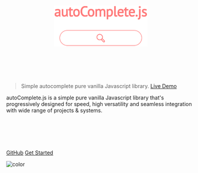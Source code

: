 <p align="center">
	<a href="https://tarekraafat.github.io/autoComplete.js/demo/">
<img src="./img/autoComplete.js.svg" alt= "autoComplete.js Logo" style="padding-bottom: 80px; width: 250px;">
    </a>
</p>

> Simple autocomplete pure vanilla Javascript library. <a href="https://tarekraafat.github.io/autoComplete.js/demo/" target="\_blank">Live Demo</a>

autoComplete.js is a simple pure vanilla Javascript library that's progressively designed for speed, high versatility and seamless integration with wide range of projects & systems.

<br>
<br>
<br>
<br>

[GitHub](https://github.com/TarekRaafat/autoComplete.js)
[Get Started](#_1-get-started)

![color](#fff)
